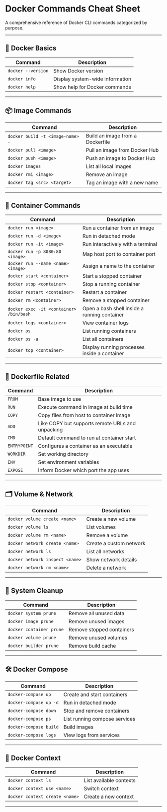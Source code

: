 # Docker Commands Cheat Sheet

A comprehensive reference of Docker CLI commands categorized by purpose.

---

## 🐳 Docker Basics

| Command | Description |
|--------|-------------|
| `docker --version` | Show Docker version |
| `docker info` | Display system-wide information |
| `docker help` | Show help for Docker commands |

---

## 📦 Image Commands

| Command | Description |
|--------|-------------|
| `docker build -t <image-name> .` | Build an image from a Dockerfile |
| `docker pull <image>` | Pull an image from Docker Hub |
| `docker push <image>` | Push an image to Docker Hub |
| `docker images` | List all local images |
| `docker rmi <image>` | Remove an image |
| `docker tag <src> <target>` | Tag an image with a new name |

---

## 🚢 Container Commands

| Command | Description |
|--------|-------------|
| `docker run <image>` | Run a container from an image |
| `docker run -d <image>` | Run in detached mode |
| `docker run -it <image>` | Run interactively with a terminal |
| `docker run -p 8080:80 <image>` | Map host port to container port |
| `docker run --name <name> <image>` | Assign a name to the container |
| `docker start <container>` | Start a stopped container |
| `docker stop <container>` | Stop a running container |
| `docker restart <container>` | Restart a container |
| `docker rm <container>` | Remove a stopped container |
| `docker exec -it <container> /bin/bash` | Open a bash shell inside a running container |
| `docker logs <container>` | View container logs |
| `docker ps` | List running containers |
| `docker ps -a` | List all containers |
| `docker top <container>` | Display running processes inside a container |

---

## 🧱 Dockerfile Related

| Command | Description |
|--------|-------------|
| `FROM` | Base image to use |
| `RUN` | Execute command in image at build time |
| `COPY` | Copy files from host to container image |
| `ADD` | Like COPY but supports remote URLs and unpacking |
| `CMD` | Default command to run at container start |
| `ENTRYPOINT` | Configures a container as an executable |
| `WORKDIR` | Set working directory |
| `ENV` | Set environment variables |
| `EXPOSE` | Inform Docker which port the app uses |

---

## 🗂️ Volume & Network

| Command | Description |
|--------|-------------|
| `docker volume create <name>` | Create a new volume |
| `docker volume ls` | List volumes |
| `docker volume rm <name>` | Remove a volume |
| `docker network create <name>` | Create a custom network |
| `docker network ls` | List all networks |
| `docker network inspect <name>` | Show network details |
| `docker network rm <name>` | Delete a network |

---

## 🧹 System Cleanup

| Command | Description |
|--------|-------------|
| `docker system prune` | Remove all unused data |
| `docker image prune` | Remove unused images |
| `docker container prune` | Remove stopped containers |
| `docker volume prune` | Remove unused volumes |
| `docker builder prune` | Remove build cache |

---

## 🛠️ Docker Compose

| Command | Description |
|--------|-------------|
| `docker-compose up` | Create and start containers |
| `docker-compose up -d` | Run in detached mode |
| `docker-compose down` | Stop and remove containers |
| `docker-compose ps` | List running compose services |
| `docker-compose build` | Build images |
| `docker-compose logs` | View logs from services |

---

## 📁 Docker Context

| Command | Description |
|--------|-------------|
| `docker context ls` | List available contexts |
| `docker context use <name>` | Switch context |
| `docker context create <name>` | Create a new context |

---
